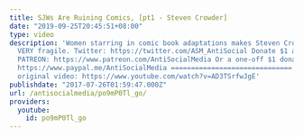 ```yaml
---
title: SJWs Are Ruining Comics, [pt1 - Steven Crowder]
date: "2019-09-25T20:45:51+08:00"
type: video
description: 'Women starring in comic book adaptations makes Steven Crowder''s masculinity
  VERY fragile. Twitter: https://twitter.com/ASM_AntiSocial Donate $1 a month via
  PATREON: https://www.patreon.com/AntiSocialMedia Or a one-off $1 donation via PAYPAL:
  https://www.paypal.me/AntiSocialMedia ============================== Crowder''s
  original video: https://www.youtube.com/watch?v=AD3TSrfwJgE'
publishdate: "2017-07-26T01:59:47.000Z"
url: /antisocialmedia/po9mP0Tl_go/
providers:
  youtube:
    id: po9mP0Tl_go
---
```

